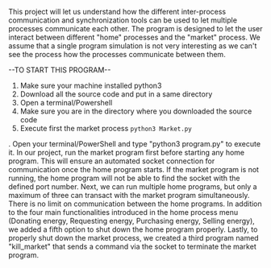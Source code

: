 This project will let us understand how the different inter-process communication and synchronization tools can be used to let multiple processes communicate each other.
The program is designed to let the user interact between different "home" processes and the "market" process.
We assume that a single program simulation is not very interesting as we can't see the process how the processes communicate between them.

--TO START THIS PROGRAM--
1. Make sure your machine installed python3
2. Download all the source code and put in a same directory
3. Open a terminal/Powershell 
4. Make sure you are in the directory where you downloaded the source code
5. Execute first the market process
`python3 Market.py`

. Open your terminal/PowerShell and type "python3 program.py" to execute it. In our project, run the market program first before starting any home program. This will ensure an automated socket connection for communication once the home program starts. If the market program is not running, the home program will not be able to find the socket with the defined port number. Next, we can run multiple home programs, but only a maximum of three can transact with the market program simultaneously. There is no limit on communication between the home programs. In addition to the four main functionalities introduced in the home process menu (Donating energy, Requesting energy, Purchasing energy, Selling energy), we added a fifth option to shut down the home program properly. Lastly, to properly shut down the market process, we created a third program named "kill_market" that sends a command via the socket to terminate the market program.


